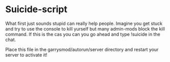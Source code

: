# Suicide-script
What first just sounds stupid can really help people. Imagine you get stuck and try to use the console to kill yurself but many admin-mods block the kill command. If this is the cas you can you go ahead and type !suicide in the chat.

Place this file in the garrysmod/autorun/server directory and restart your server to activate it!
